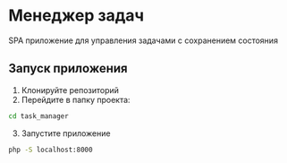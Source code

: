# Менеджер задач

SPA приложение для управления задачами с сохранением состояния

## Запуск приложения

1. Клонируйте репозиторий
2. Перейдите в папку проекта:
```bash
cd task_manager
```
3. Запустите приложение
```bash
php -S localhost:8000
``` 
